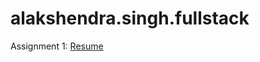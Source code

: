 # alakshendra.singh.fullstack
Assignment 1: [Resume](https://alakshendrasingh.github.io/alakshendra.singh.fullstack/frontend/index.html)
